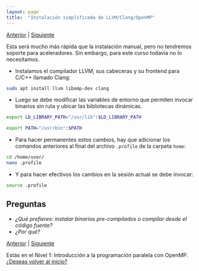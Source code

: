 ```yaml
---
layout: page
title:  "Instalación simplificada de LLVM/Clang/OpenMP"
---
```

[Anterior](instalacion-001.html) | [Siguiente](prueba-000.html)

Esta será mucho más rápida que la instalación manual, pero no tendremos soporte para aceleradores.
Sin embargo, para este curso todavía no lo necesitamos.

* Instalamos el compilador LLVM, sus cabeceras y su frontend para C/C++ llamado Clang:
```bash
sudo apt install llvm libomp-dev clang
```
* Luego se debe modificar las variables de entorno que permiten invocar binarios sin ruta y ubicar las bibliotecas dinámicas. 
```bash
export LD_LIBRARY_PATH="/usr/lib":$LD_LIBRARY_PATH
```
```bash
export PATH="/usr/bin":$PATH
```
* Para hacer permanentes estos cambios, hay que adicionar los comandos anteriores al final del archivo `.profile` de la carpeta `home`:
```bash
cd /home/user/
nano .profile
```
* Y para hacer efectivos los cambios en la sesión actual se debe invocar:
```bash
source .profile
```
## Preguntas
* _¿Qué prefieres: instalar binarios pre-compilados o compilar desde el código fuente?_
* _¿Por qué?_

[Anterior](instalacion-001.html) | [Siguiente](prueba-000.html)

<div class=coursetitle>Estás en el Nivel 1: Introducción a la programación paralela con OpenMP. <a href="main.html">¿Deseas volver al inicio?</a> </div>